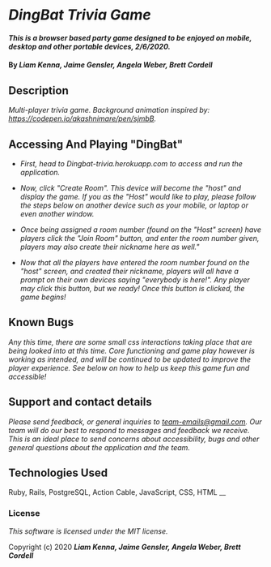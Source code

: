 # _DingBat Trivia Game_

#### _This is a browser based party game designed to be enjoyed on mobile, desktop and other portable devices, 2/6/2020._

#### By _**Liam Kenna, Jaime Gensler, Angela Weber, Brett Cordell**_

## Description

_Multi-player trivia game. Background animation inspired by: https://codepen.io/akashnimare/pen/sjmbB._

## Accessing And Playing "DingBat"

* _First, head to Dingbat-trivia.herokuapp.com to access and run the application._

* _Now, click "Create Room". This device will become the "host" and display the game. If you as the "Host" would like to play, please follow the steps below on another device such as your mobile, or laptop or even another window._

* _Once being assigned a room number (found on the "Host" screen) have players click the "Join Room" button, and enter the room number given, players may also create their nickname here as well."_

* _Now that all the players have entered the room number found on the "host" screen, and created their nickname, players will all have a prompt on their own devices saying "everybody is here!". Any player may click this button, but we ready! Once this button is clicked, the game begins!_

## Known Bugs

_Any this time, there are some small css interactions taking place that are being looked into at this time. Core functioning and game play however is working as intended, and will be continued to be updated to improve the player experience. See below on how to help us keep this game fun and accessible!_

## Support and contact details

_Please send feedback, or general inquiries to team-emails@gmail.com. Our team will do our best to respond to messages  and feedback we receive. This is an ideal place to send concerns about accessibility, bugs and other general questions about the application and the team._

## Technologies Used
Ruby, Rails, PostgreSQL, Action Cable, JavaScript, CSS, HTML
__

### License

*This software is licensed under the MIT license.*

Copyright (c) 2020 **_Liam Kenna, Jaime Gensler, Angela Weber, Brett Cordell_**
